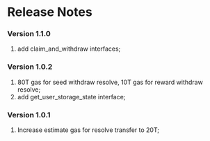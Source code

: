 # Release Notes

### Version 1.1.0
1. add claim_and_withdraw interfaces;

### Version 1.0.2
1. 80T gas for seed withdraw resolve, 10T gas for reward withdraw resolve;
2. add get_user_storage_state interface;

### Version 1.0.1
1. Increase estimate gas for resolve transfer to 20T;